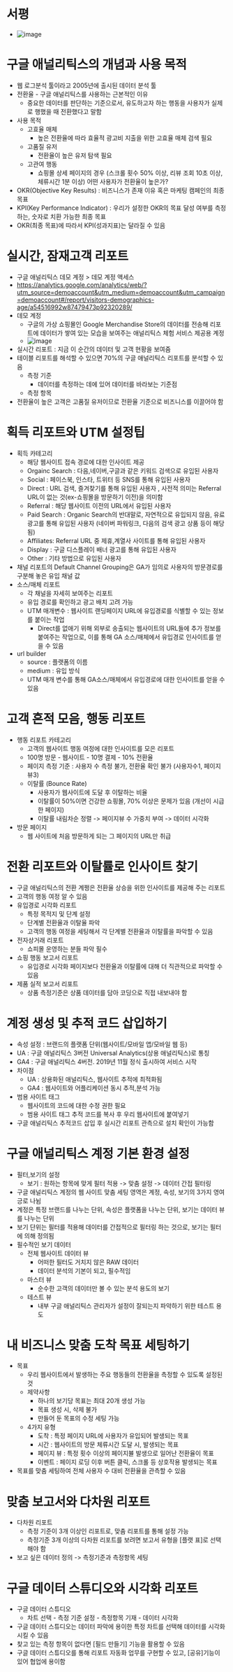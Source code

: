 # 서평 
- ![image](https://user-images.githubusercontent.com/47103479/205646646-ca535a2f-ebd5-4db0-b506-1b41c39b1a95.png)

# 구글 애널리틱스의 개념과 사용 목적 
- 웹 로그분석 툴이라고 2005년에 출시된 데이터 분석 툴 
- 전환율 - 구글 애널리틱스를 사용하는 근본적인 이유
  - 중요한 데이터를 판단하는 기준으로서, 유도하고자 하는 행동을 사용자가 실제로 행했을 때 전환했다고 말함 
- 사용 목적
  - 고효율 매체
    - 높은 전환율에 따라 효율적 광고비 지출을 위한 고효율 매체 검색 필요 
  - 고품질 유저
    - 전환율이 높은 유저 탐색 필요 
  - 고관여 행동 
    - 쇼핑몰 상세 페이지의 경우 (스크롤 횟수 50% 이상, 리뷰 조회 10초 이상, 체류시간 1분 이상) 어떤 사용자가 전환율이 높은가? 
- OKR(Objective Key Results) : 비즈니스가 존재 이유 혹은 마케팅 캠페인의 최종 목표 
- KPI(Key Performance Indicator) : 우리가 설정한 OKR의 목표 달성 여부를 측정하는, 숫자로 치환 가능한 최종 목표
- OKR(최종 목표)에 따라서 KPI(성과지표)는 달라질 수 있음 

# 실시간, 잠재고객 리포트 
- 구글 애널리틱스 데모 계정 > 데모 계정 액세스 
- https://analytics.google.com/analytics/web/?utm_source=demoaccount&utm_medium=demoaccount&utm_campaign=demoaccount#/report/visitors-demographics-age/a54516992w87479473p92320289/
- 데모 계정 
  - 구글의 가상 쇼핑몰인 Google Merchandise Store의 데이터를 전송해 리포트에 데이터가 쌓여 있는 모습을 보여주는 애널리틱스 체험 서비스 제공용 계정
  - ![image](https://user-images.githubusercontent.com/47103479/205646070-5a96ee02-7054-4918-b789-7339b062af1b.png)
- 실시간 리포트 : 지금 이 순간의 데이터 및 고객 현황을 보여줌 
- 테이블 리포트를 해석할 수 있으면 70%의 구글 애널리틱스 리포트를 분석할 수 있음 
  - 측정 기준
    - 데이터를 측정하는 데에 있어 데이터를 바라보는 기준점 
  - 측정 항목 
- 전환율이 높은 고객은 고품질 유저이므로 전환율 기준으로 비즈니스를 이끌어야 함 

# 획득 리포트와 UTM 설정팁 
- 획득 카테고리
  - 해당 웹사이트 접속 경로에 대한 인사이트 제공 
  - Orgainc Search : 다음,네이버,구글과 같은 키워드 검색으로 유입된 사용자 
  - Social : 페이스북, 인스타, 트위터 등 SNS를 통해 유입된 사용자 
  - Direct : URL 검색, 즐겨찾기를 통해 유입된 사용자 , 사전적 의미는 Referral URL이 없는 것(ex-쇼핑몰을 방문하기 이전)을 의미함 
  - Referral : 해당 웹사이트 이전의 URL에서 유입된 사용자 
  - Paid Search : Organic Search의 반대말로, 자연적으로 유입되지 않음, 유료 광고를 통해 유입된 사용자 (네이버 파워링크, 다음의 검색 광고 상품 등이 해당됨) 
  - Affiliates: Referral URL 중 제휴,계열사 사이트를 통해 유입된 사용자 
  - Display : 구글 디스플레이 배너 광고를 통해 유입된 사용자 
  - Other : 기타 방법으로 유입된 사용자 
- 채널 리포트의 Default Channel Grouping은 GA가 임의로 사용자의 방문경로를 구분해 놓은 유입 채널 값 
- 소스/매체 리포트 
  - 각 채널을 자세히 보여주는 리포트 
  - 유입 경로를 확인하고 광고 배치 고려 가능 
  - UTM 매개변수 : 웹사이트 랜딩페이지 URL에 유입경로를 식별할 수 있는 정보를 붙이는 작업 
    - Direct를 없애기 위해 외부로 송출되는 웹사이트의 URL들에 추가 정보를 붙여주는 작업으로, 이를 통해 GA 소스/매체에서 유입경로 인사이트를 얻을 수 있음 
- url builder 
  - source : 플랫폼의 이름
  - medium : 유입 방식 
  - UTM 매개 변수를 통해 GA소스/매체에서 유입경로에 대한 인사이트를 얻을 수 있음 

# 고객 흔적 모음, 행동 리포트
- 행동 리포트 카테고리 
  - 고객의 웹사이트 행동 여정에 대한 인사이트를 모은 리포트 
  - 100명 방문 - 웹사이트 - 10명 결제 - 10% 전환율 
  - 페이지 측정 기준 : 사용자 수 측정 불가, 전환율 확인 불가 (사용자수1, 페이지 뷰3) 
  - 이탈률 (Bounce Rate)
    - 사용자가 웹사이트에 도달 후 이탈하는 비율 
    - 이탈률이 50%이면 건강한 쇼핑몰, 70% 이상은 문제가 있음 (개선이 시급한 페이지) 
    - 이탈률 내림차순 정렬 -> 페이지뷰 수 가중치 부여 -> 데이터 시각화 
- 방문 페이지
  - 웹 사이트에 처음 방문하게 되는 그 페이지의 URL만 취급 

# 전환 리포트와 이탈률로 인사이트 찾기 
- 구글 애널리틱스의 전환 계쩡은 전환율 상승을 위한 인사이트를 제공해 주는 리포트 
- 고객의 행동 여정 알 수 있음 
- 유입경로 시각화 리포트
  - 특정 목적지 및 단계 설정 
  - 단계별 전환율과 이탈율 파악 
  - 고객의 행동 여정을 세팅해서 각 단계별 전환율과 이탈률을 파악할 수 있음 
- 전자상거래 리포트 
  - 쇼피몰 운영하는 분들 파악 필수 
- 쇼핑 행동 보고서 리포트
  - 유입경로 시각화 페이지보다 전환율과 이탈률에 대해 더 직관적으로 파악할 수 있음 
- 제품 실적 보고서 리포트 
  - 상품 측정기준은 상품 데이터를 담아 코딩으로 직접 내보내야 함 

# 계정 생성 및 추적 코드 삽입하기 
- 속성 설정 : 브랜드의 플랫폼 단위(웹사이트/모바일 앱/모바일 웹 등) 
- UA : 구글 애널리틱스 3버전 Universal Analytics(상용 애널리틱스)로 통칭 
- GA4 : 구글 애널리틱스 4버전. 2019년 11월 정식 출시하여 서비스 시작 
- 차이점 
  - UA : 상용화된 애널리틱스, 웹사이트 추적에 최적화됨 
  - GA4 : 웹사이트와 어플리케이션 동시 추적,분석 가능 
- 범용 사이트 태그 
  - 웹사이트의 코드에 대한 수정 권한 필요
  - 범용 사이트 태그 추적 코드를 복사 후 우리 웹사이트에 붙여넣기 
- 구글 애널리틱스 추적코드 삽입 후 실시간 리포트 관측으로 설치 확인이 가능함 

# 구글 애널리틱스 계정 기본 환경 설정 
- 필터,보기의 설정
  - 보기 : 원하는 항목에 맞게 필터 적용 -> 맞춤 설정 -> 데이터 간접 필터링  
- 구글 애널리틱스 계정의 웹 사이트 맞춤 세팅 영역은 계정, 속성, 보기의 3가지 영여긍로 나뉨 
- 계정은 특정 브랜드를 나누는 단위, 속성은 플랫폼을 나누는 단위, 보기는 데이터 뷰를 나누는 단위 
- 보기 단위는 필터를 적용해 데이터를 간접적으로 필터링 하는 것으로, 보기는 필터에 의해 정의됨 
- 필수적인 보기 데이터
  - 전체 웹사이트 데이터 뷰 
    - 어떠한 필터도 거치지 않은 RAW 데이터 
    - 데이터 분석의 기본이 되고, 필수적임 
  - 마스터 뷰 
    - 순수한 고객의 데이터만 볼 수 있는 분석 용도의 보기 
  - 테스트 뷰 
    - 내부 구글 애널리틱스 관리자가 설정이 잘되는지 파악하기 위한 테스트 용도 

# 내 비즈니스 맞춤 도착 목표 세팅하기 
- 목표
  - 우리 웹사이트에서 발생하는 주요 행동들의 전환율을 측정할 수 있도록 설정된 것 
  - 제약사항
    - 하나의 보기당 목표는 최대 20개 생성 가능
    - 목표 생성 시, 삭제 불가 
    - 만들어 둔 목표의 수정 세팅 가능 
  - 4가지 유형
    - 도착 : 특정 페이지 URL에 사용자가 유입되어 발생되는 목표 
    - 시간 : 웹사이트의 방문 체류시간 도달 시, 발생되는 목표 
    - 페이지 뷰 : 특정 횟수 이상의 페이지뷸 발생으로 일어난 전환율이 목표 
    - 이벤트 : 페이지 로딩 이후 버튼 클릭, 스크롤 등 상호작용 발생되는 목표 
- 목표를 맞춤 세팅하여 전체 사용자 수 대비 전환율을 관측할 수 있음 

# 맞춤 보고서와 다차원 리포트
- 다차원 리포트
  - 측정 기준이 3개 이상인 리포트로, 맞춤 리포트를 통해 설정 가능 
  - 측정기준 3개 이상의 다차원 리포트를 보려면 보고서 유형을 [플랫 표]로 선택해야 함 
- 보고 싶은 데이터 정의 -> 측정기준과 측정항목 세팅 

# 구글 데이터 스튜디오와 시각화 리포트 
- 구글 데이터 스튜디오 
  - 차트 선택 - 측정 기준 설정 - 측정항목 기재 - 데이터 시각화 
- 구글 데이터 스튜디오는 데이터 파악에 용이한 특정 차트를 선택해 데이터를 시각화 시킬 수 있음 
- 찾고 있는 측정 항목이 없다면 [필드 만들기] 기능을 활용할 수 있음 
- 구글 데이터 스튜디오를 통해 리포트 자동화 업무를 구현할 수 있고, [공유]기능이 있어 협업에 용이함 
